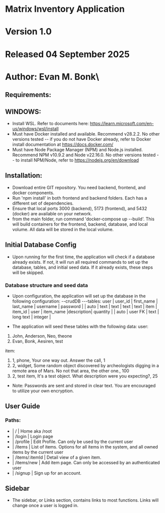 # Matrix Inventory Application
# Version 1.0
# Released 04 September 2025
# Author: Evan M. Bonk\


## Requirements:
## WINDOWS:
- Install WSL. Refer to documents here: https://learn.microsoft.com/en-us/windows/wsl/install
- Must have Docker installed and available. Recommend v28.2.2. No other versions tested
-- if you do not have Docker already, refer to Docker install documentation at https://docs.docker.com/
- Must have Node Package Manager (NPM) and Node.js installed. Recommend NPM v10.9.2 and Node v22.16.0. No other versions tested
-- to install NPM/Node, refer to https://nodejs.org/en/download
## Installation:
- Download entire GIT repository. You need backend, frontend, and docker components.
- Run 'npm install' in both frontend and backend folders. Each has a different set of dependencies.
- Ensure that local ports 3000 (backend), 5173 (frontend), and 5432 (docker) are available on your network.
- from the main folder, run command 'docker-compose up --build'. This will build containers for the frontend, backend, database, and local volume. All data will be stored in the local volume.

## Initial Database Config
- Upon running for the first time, the application will check if a database already exists. If not, it will run all required commands to set up the database, tables, and initial seed data. If it already exists, these steps will be skipped.

### Database structure and seed data
- Upon configuration, the application will set up the database in the following configuration:
--crudDB
---tables:
                   user
| user_id | first_name | last_name | username | password |
| auto    |    text    |   text    |  text    |   text   |
                  item
| item_id |    user    | item_name |description| quantity |
| auto    | user FK    |   text    | long text |  integer |

- The application will seed these tables with the following data:
user:
1. John, Anderson, Neo, theone
2. Evan, Bonk, Aesiren, test

item:
1. 1, phone, Your one way out. Answer the call, 1
2. 2, widget, Some random object discovered by archeologists digging in a remote area of Mars. No not that area, the other one., 100
3. 2, test item, It's a test object. What description were you expecting?, 25

* Note: Passwords are sent and stored in clear text. You are encouraged to utilize your own encryption.

## User Guide
### Paths:
- | /              | Home aka /root
- | /login         | Login page
- | /profile       | Edit Profile. Can only be used by the current user
- | /items         | List of items. Options for all items in the system, and all owned items by the current user
- | /items/:itemId | Detail view of a given item.
- | /items/new     | Add item page. Can only be accessed by an authenticated user
- | /signup        | Sign up for an account.

## Sidebar
- The sidebar, or Links section, contains links to most functions. Links will change once a user is logged in.